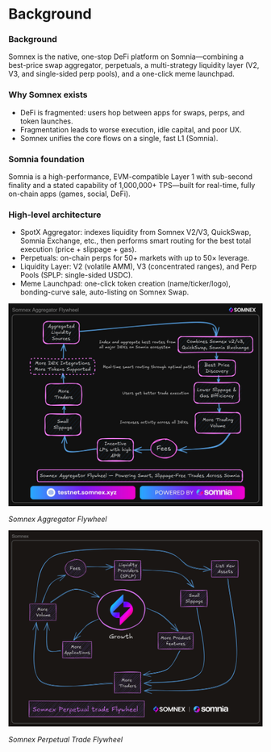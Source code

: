 # Background

### Background

Somnex is the native, one-stop DeFi platform on Somnia—combining a best-price swap aggregator, perpetuals, a multi-strategy liquidity layer (V2, V3, and single-sided perp pools), and a one-click meme launchpad.

### Why Somnex exists

* DeFi is fragmented: users hop between apps for swaps, perps, and token launches.
* Fragmentation leads to worse execution, idle capital, and poor UX.
* Somnex unifies the core flows on a single, fast L1 (Somnia).

### Somnia foundation

Somnia is a high-performance, EVM-compatible Layer 1 with sub-second finality and a stated capability of 1,000,000+ TPS—built for real-time, fully on-chain apps (games, social, DeFi).

### High-level architecture

* SpotX Aggregator: indexes liquidity from Somnex V2/V3, QuickSwap, Somnia Exchange, etc., then performs smart routing for the best total execution (price + slippage + gas).
* Perpetuals: on-chain perps for 50+ markets with up to 50× leverage.
* Liquidity Layer: V2 (volatile AMM), V3 (concentrated ranges), and Perp Pools (SPLP: single-sided USDC).
* Meme Launchpad: one-click token creation (name/ticker/logo), bonding-curve sale, auto-listing on Somnex Swap.

![](<../.gitbook/assets/0 (1).jpeg>)

_Somnex Aggregator Flywheel_

![](<../.gitbook/assets/1 (2).png>)

_Somnex Perpetual Trade Flywheel_
